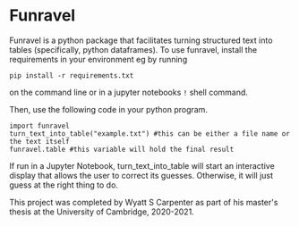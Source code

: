 # Funravel

Funravel is a python package that facilitates turning structured text into tables (specifically, python dataframes). To use funravel, install the requirements in your environment eg by running 

`pip install -r requirements.txt`

on the command line or in a jupyter notebooks `!` shell command. 

Then, use the following code in your python program.

```
import funravel
turn_text_into_table("example.txt") #this can be either a file name or the text itself
funravel.table #this variable will hold the final result
```

If run in a Jupyter Notebook, turn_text_into_table will start an interactive display that allows the user to correct its guesses. Otherwise, it will just guess at the right thing to do.

This project was completed by Wyatt S Carpenter as part of his master's thesis at the University of Cambridge, 2020-2021.
